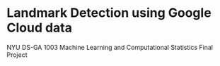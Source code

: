 # Landmark Detection using Google Cloud data

NYU DS-GA 1003 Machine Learning and Computational Statistics Final Project
